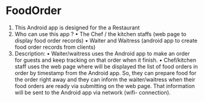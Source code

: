 # FoodOrder

1. This Android app is designed for the a Restaurant
2. Who can use this app ?
• The Chef / the kitchen staffs (web page to display food order records)
• Waiter and Waitress (android app to create food order records from clients)
3. Description:
• Waiter/waitress uses the Android app to make an order for guests and keep tracking on that order when it finish.
• Chef/kitchen staff uses the web page where will be displayed the list of food orders in order by timestamp from the Android app. So, they can prepare food for the order right away and they can inform the waiter/waitress when their food orders are ready via submitting on the web page. That information will be sent to the Android app via network (wifi- connection).
